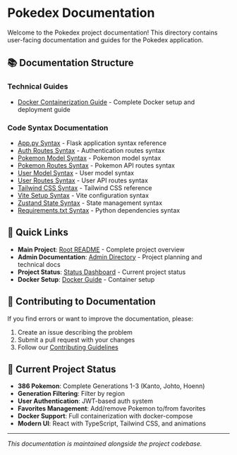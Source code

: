 # Pokedex Documentation

Welcome to the Pokedex project documentation! This directory contains user-facing documentation and guides for the Pokedex application.

## 📚 Documentation Structure

### Technical Guides
- [Docker Containerization Guide](guides/docker-containerization-guide.md) - Complete Docker setup and deployment guide

### Code Syntax Documentation
- [App.py Syntax](syntax/app-py-syntax-updated.md) - Flask application syntax reference
- [Auth Routes Syntax](syntax/auth-routes-syntax.md) - Authentication routes syntax
- [Pokemon Model Syntax](syntax/pokemon-model-syntax.md) - Pokemon model syntax
- [Pokemon Routes Syntax](syntax/pokemon-routes-syntax.md) - Pokemon API routes syntax
- [User Model Syntax](syntax/user-model-syntax.md) - User model syntax
- [User Routes Syntax](syntax/user-routes-syntax.md) - User API routes syntax
- [Tailwind CSS Syntax](syntax/tailwind-css-syntax.md) - Tailwind CSS reference
- [Vite Setup Syntax](syntax/vite-setup-syntax.md) - Vite configuration syntax
- [Zustand State Syntax](syntax/zustand-state-syntax.md) - State management syntax
- [Requirements.txt Syntax](syntax/requirements-txt-syntax.md) - Python dependencies syntax

## 🚀 Quick Links

- **Main Project**: [Root README](../README.md) - Complete project overview
- **Admin Documentation**: [Admin Directory](../admin/README.md) - Project planning and technical docs
- **Project Status**: [Status Dashboard](../admin/docs/PROJECT_STATUS_DASHBOARD.md) - Current project status
- **Docker Setup**: [Docker Guide](guides/docker-containerization-guide.md) - Container setup

## 📝 Contributing to Documentation

If you find errors or want to improve the documentation, please:
1. Create an issue describing the problem
2. Submit a pull request with your changes
3. Follow our [Contributing Guidelines](../CONTRIBUTING.md)

## 🎯 Current Project Status

- **386 Pokemon**: Complete Generations 1-3 (Kanto, Johto, Hoenn)
- **Generation Filtering**: Filter by region
- **User Authentication**: JWT-based auth system
- **Favorites Management**: Add/remove Pokemon to/from favorites
- **Docker Support**: Full containerization with docker-compose
- **Modern UI**: React with TypeScript, Tailwind CSS, and animations

---

*This documentation is maintained alongside the project codebase.*

